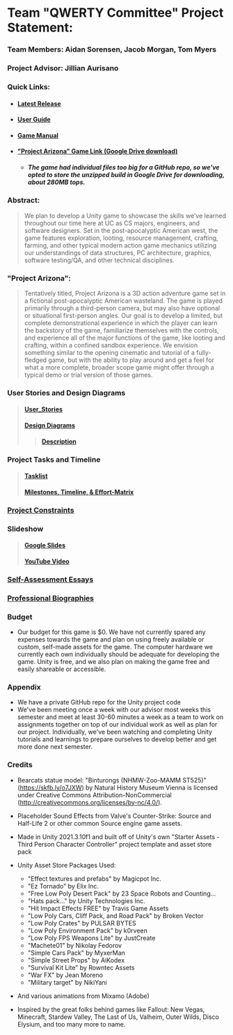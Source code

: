 # Team "QWERTY Committee" Project Statement:
### Team Members: Aidan Sorensen, Jacob Morgan, Tom Myers
### Project Advisor: Jillian Aurisano

### Quick Links:
- #### [Latest Release](https://github.com/Jmorgan97/QWERTY-Committee/releases/latest)
- #### [User Guide](https://github.com/Jmorgan97/QWERTY-Committee/blob/main/User%20Docs/User_Guide.md)
- #### [Game Manual](https://github.com/Jmorgan97/QWERTY-Committee/blob/main/User%20Docs/Game_Manual.md)
- #### ["Project Arizona" Game Link (Google Drive download)](https://drive.google.com/drive/folders/1saYWJ75qpd3Hc11MAecrOlUImRgxWKvo?usp=sharing)
	- ##### The game had individual files too big for a GitHub repo, so we've opted to store the unzipped build in Google Drive for downloading, about 280MB tops.

### Abstract:
> We plan to develop a Unity game to showcase the skills we’ve learned throughout our time here at UC as CS majors, engineers, and software designers. Set in the post-apocalyptic American west, the game features exploration, looting, resource management, crafting, farming, and other typical modern action game mechanics utilizing our understandings of data structures, PC architecture, graphics, software testing/QA, and other technical disciplines.

### "Project Arizona":
> Tentatively titled, Project Arizona is a 3D action adventure game set in a fictional post-apocalyptic American wasteland. The game is played primarily through a third-person camera, but may also have optional or situational first-person angles. Our goal is to develop a limited, but complete demonstrational  experience in which the player can learn the backstory of the game, familiarize themselves with the controls, and experience all of the major functions of the game, like looting and crafting, within a confined sandbox experience. We envision something similar to the opening cinematic and tutorial of a fully-fledged game, but with the ability to play around and get a feel for what a more complete, broader scope game might offer through a typical demo or trial version of those games.

### User Stories and Design Diagrams
> #### [User_Stories](https://github.com/Jmorgan97/QWERTY-Committee/blob/main/User_Stories.md "User_Stories.md")
> #### [Design Diagrams](/Design_Diagrams//Design_Diagram.png?raw=true "Design Diagrams")
> > #### [Description](/Design_Diagrams//Design_Diagrams.md)

   
### Project Tasks and Timeline
> #### [Tasklist](https://github.com/Jmorgan97/QWERTY-Committee/blob/main/Tasklist.md "Tasklist.md")
> #### [Milestones, Timeline, & Effort-Matrix](https://github.com/Jmorgan97/QWERTY-Committee/blob/main/Milestones_Timeline_%26_Effort-Matrix.md "Milestones_Timeline_&_Effort-Matrix.md")

### [Project Constraints](https://github.com/Jmorgan97/QWERTY-Committee/blob/main/Project_Constraints.md "Project_Constraints.md")

### Slideshow
> #### [Google Slides](https://docs.google.com/presentation/d/1gHlmadPL_s-FE6YGnVkt1e0DPgESmbefmdNsu120KyI/edit?usp=sharing)
> #### [YouTube Video](https://www.youtube.com/watch?v=suR1-ARk1ks)

### [Self-Assessment Essays](https://github.com/Jmorgan97/QWERTY-Committee/tree/main/Self-Assessment_Essays)

### [Professional Biographies](https://github.com/Jmorgan97/QWERTY-Committee/tree/main/Professional_Biographies)

### Budget
- Our budget for this game is $0. We have not currently spared any expenses towards the game and plan on using freely available or custom, self-made assets for the game. The computer hardware we currently each own individually should be adequate for developing the game. Unity is free, and we also plan on making the game free and easily shareable or accessible.

### Appendix
- We have a private GitHub repo for the Unity project code
- We've been meeting once a week with our advisor most weeks this semester and meet at least 30-60 minutes a week as a team to work on assignments together on top of our individual work as well as plan for our project. Individually, we've been watching and completing Unity tutorials and learnings to prepare ourselves to develop better and get more done next semester.

### Credits
- Bearcats statue model: "Binturongs (NHMW-Zoo-MAMM ST525)" (https://skfb.ly/o7JXW) by Natural History Museum Vienna is licensed under Creative Commons Attribution-NonCommercial (http://creativecommons.org/licenses/by-nc/4.0/).

- Placeholder Sound Effects from Valve's Counter-Strike: Source and Half-Life 2 or other common Source engine game assets.

- Made in Unity 2021.3.10f1 and built off of Unity's own "Starter Assets - Third Person Character Controller" project template and asset store pack

- Unity Asset Store Packages Used:
	- "Effect textures and prefabs" by Magicpot Inc.
	- "Ez Tornado" by Elix Inc.
	- "Free Low Poly Desert Pack" by 23 Space Robots and Counting...
	- "Hats pack..." by Unity Technologies Inc.
	- "Hit Impact Effects FREE" by Travis Game Assets
	- "Low Poly Cars, Cliff Pack, and Road Pack" by Broken Vector
	- "Low Poly Crates" by PULSAR BYTES
	- "Low Poly Environment Pack" by k0rveen
	- "Low Poly FPS Weapons Lite" by JustCreate
	- "Machete01" by Nikolay Fedorov
	- "Simple Cars Pack" by MyxerMan
	- "Simple Street Props" by 	AiKodex
	- "Survival Kit Lite" by Rowntec Assets
	- "War FX" by Jean Moreno
	- "Military target" by NikiYani

- And various animations from Mixamo (Adobe)

- Inspired by the great folks behind games like Fallout: New Vegas, Minecraft, Stardew Valley, The Last of Us, Valheim, Outer Wilds, Disco Elysium, and too many more to name.
